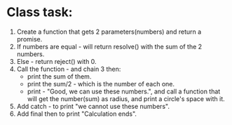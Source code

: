 
# Class task:
1. Create a function that gets 2 parameters(numbers) and return a promise. 
2. If numbers are equal - will return resolve() with the sum of the 2 numbers. 
3. Else - return reject() with 0.
4. Call the function - and chain 3 then: 
    * print the sum of them. 
    * print the sum/2 - which is the number of each one. 
    * print - "Good, we can use these numbers.", and call a function that will 
      get the number(sum) as radius, and print a circle's space with it.
5. Add catch - to print "we cannot use these numbers". 
6. Add final then to print "Calculation ends". 

